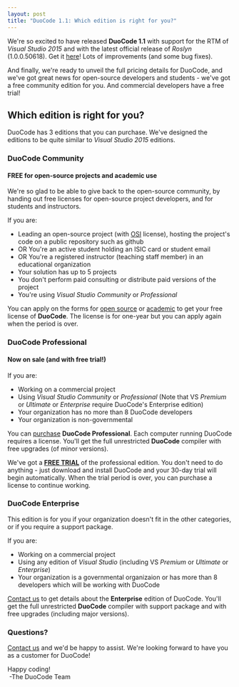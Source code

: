 ```yaml
---
layout: post
title: "DuoCode 1.1: Which edition is right for you?"
---
```

We're so excited to have released **DuoCode 1.1** with support for the RTM of *Visual Studio 2015* and with the latest official release of *Roslyn* (1.0.0.50618). Get it [here](http://duoco.de/download)! Lots of improvements (and some bug fixes).

And finally, we're ready to unveil the full pricing details for DuoCode, and we've got great news for open-source developers and students - we've got a free community edition for you. And commercial
developers have a free trial!

## Which edition is right for you?

DuoCode has 3 editions that you can purchase. We've designed the editions to be quite similar to *Visual Studio 2015* editions.

### **DuoCode Community**
#### FREE for open-source projects and academic use

We're so glad to be able to give back to the open-source community, by handing out
free licenses for open-source project developers, and for students and instructors.

If you are:
- Leading an open-source project (with [OSI](http://opensource.org/licenses) license), hosting the project's code on a public repository such as github
- OR You're an active student holding an ISIC card or student email
- OR You're a registered instructor (teaching staff member) in an educational organization
- Your solution has up to 5 projects
- You don't perform paid consulting or distribute paid versions of the project
- You're using *Visual Studio Community* or *Professional*

You can apply on the forms for [open source](http://duoco.de/apply-oss) or [academic](http://duoco.de/apply-aca) to get your free license of **DuoCode**. The license is for one-year but you can apply again when the period is over.

### **DuoCode Professional**
#### Now on sale (and with free trial!)

If you are:
- Working on a commercial project
- Using *Visual Studio Community* or *Professional* (Note that VS *Premium* or *Ultimate* or *Enterprise* require DuoCode's Enterprise edition)
- Your organization has no more than 8 DuoCode developers
- Your organization is non-governmental

You can [purchase](buy) **DuoCode Professional**. Each computer running
DuoCode requires a license. You'll get the full unrestricted **DuoCode** compiler with free upgrades (of minor versions).

We've got a [**FREE TRIAL**](download) of the professional edition. You don't need to do anything - just download and install DuoCode and your 30-day trial will begin automatically.
When the trial period is over, you can purchase a license to continue working.

### DuoCode Enterprise

This edition is for you if your organization doesn't fit in the other categories, or if you require a support package.

If you are:
- Working on a commercial project
- Using any edition of *Visual Studio* (including VS *Premium* or *Ultimate* or *Enterprise*)
- Your organization is a governmental organizaion or has more than 8 developers which will be working with DuoCode

[Contact us](http://support.duoco.de) to get details about the **Enterprise** edition of
DuoCode. You'll get the full unrestricted **DuoCode** compiler with
support package and with free upgrades (including major versions).

### Questions?
[Contact us](http://support.duoco.de) and we'd be happy to assist.
We're looking forward to have you as a customer for DuoCode!

Happy coding!  
 &nbsp;-The DuoCode Team
